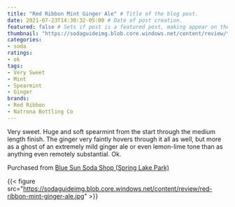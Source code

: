 ```yaml
---
title: "Red Ribbon Mint Ginger Ale" # Title of the blog post.
date: 2021-07-23T14:30:32-05:00 # Date of post creation.
featured: false # Sets if post is a featured post, making appear on the home page side bar.
thumbnail: "https://sodaguideimg.blob.core.windows.net/content/review/thumbs/red-ribbon-mint-ginger-ale.jpg" # Sets thumbnail image appearing inside card on homepage.
categories:
- soda
ratings:
- ok
tags:
- Very Sweet
- Mint
- Spearmint
- Ginger
brands:
- Red Ribbon
- Natrona Bottling Co
---
```


Very sweet. Huge and soft spearmint from the start through the medium length finish. The ginger very faintly hovers through it all as well, but more as a ghost of an extremely mild ginger ale or even lemon-lime tone than as anything even remotely substantial. Ok.

Purchased from [Blue Sun Soda Shop (Spring Lake Park)](https://bluesunsodashop.com/)

{{< figure src="https://sodaguideimg.blob.core.windows.net/content/review/red-ribbon-mint-ginger-ale.jpg" >}}